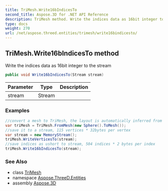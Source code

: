 ```yaml
---
title: TriMesh.Write16bIndicesTo
second_title: Aspose.3D for .NET API Reference
description: TriMesh method. Write the indices data as 16bit integer to the stream
type: docs
weight: 270
url: /net/aspose.threed.entities/trimesh/write16bindicesto/
---
```

## TriMesh.Write16bIndicesTo method

Write the indices data as 16bit integer to the stream

```csharp
public void Write16bIndicesTo(Stream stream)
```

| Parameter | Type | Description |
| --- | --- | --- |
| stream | Stream |  |

### Examples

```csharp
//convert a mesh to TriMesh, the layout is automatically inferred from input mesh
var triMesh = TriMesh.FromMesh(new Sphere().ToMesh());
//save it to a stream, 115 vertices * 32bytes per vertex
var stream = new MemoryStream();
triMesh.WriteVerticesTo(stream);
//save indices as ushort to stream, 504 indices * 2 bytes per index
triMesh.Write16bIndicesTo(stream);
```

### See Also

* class [TriMesh](../)
* namespace [Aspose.ThreeD.Entities](../../../aspose.threed.entities/)
* assembly [Aspose.3D](../../../)


